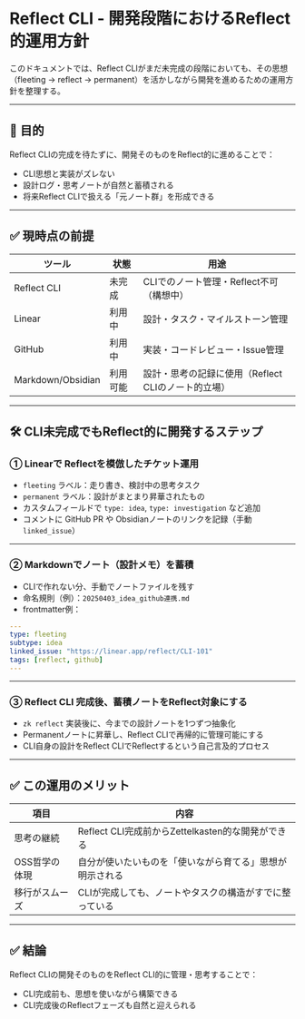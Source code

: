 # Reflect CLI - 開発段階におけるReflect的運用方針

このドキュメントでは、Reflect CLIがまだ未完成の段階においても、その思想（fleeting → reflect → permanent）を活かしながら開発を進めるための運用方針を整理する。

---

## 🎯 目的

Reflect CLIの完成を待たずに、開発そのものをReflect的に進めることで：

- CLI思想と実装がズレない
- 設計ログ・思考ノートが自然と蓄積される
- 将来Reflect CLIで扱える「元ノート群」を形成できる

---

## ✅ 現時点の前提

| ツール | 状態 | 用途 |
|--------|------|------|
| Reflect CLI | 未完成 | CLIでのノート管理・Reflect不可（構想中） |
| Linear | 利用中 | 設計・タスク・マイルストーン管理 |
| GitHub | 利用中 | 実装・コードレビュー・Issue管理 |
| Markdown/Obsidian | 利用可能 | 設計・思考の記録に使用（Reflect CLIのノート的立場） |

---

## 🛠️ CLI未完成でもReflect的に開発するステップ

### ① Linearで Reflectを模倣したチケット運用

- `fleeting` ラベル：走り書き、検討中の思考タスク
- `permanent` ラベル：設計がまとまり昇華されたもの
- カスタムフィールドで `type: idea`, `type: investigation` など追加
- コメントに GitHub PR や Obsidianノートのリンクを記録（手動 `linked_issue`）

---

### ② Markdownでノート（設計メモ）を蓄積

- CLIで作れない分、手動でノートファイルを残す
- 命名規則（例）：`20250403_idea_github連携.md`
- frontmatter例：

```yaml
---
type: fleeting
subtype: idea
linked_issue: "https://linear.app/reflect/CLI-101"
tags: [reflect, github]
---
```

---

### ③ Reflect CLI 完成後、蓄積ノートをReflect対象にする

- `zk reflect` 実装後に、今までの設計ノートを1つずつ抽象化
- Permanentノートに昇華し、Reflect CLIで再帰的に管理可能にする
- CLI自身の設計をReflect CLIでReflectするという自己言及的プロセス

---

## ✅ この運用のメリット

| 項目 | 内容 |
|------|------|
| 思考の継続 | Reflect CLI完成前からZettelkasten的な開発ができる |
| OSS哲学の体現 | 自分が使いたいものを「使いながら育てる」思想が明示される |
| 移行がスムーズ | CLIが完成しても、ノートやタスクの構造がすでに整っている |

---

## ✅ 結論

Reflect CLIの開発そのものをReflect CLI的に管理・思考することで：

- CLI完成前も、思想を使いながら構築できる
- CLI完成後のReflectフェーズも自然と迎えられる

